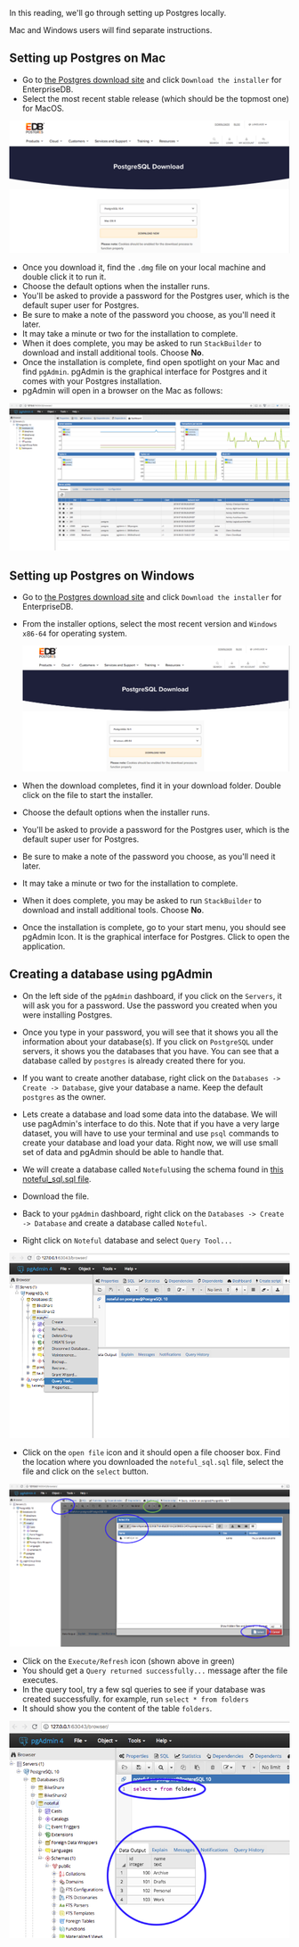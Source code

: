In this reading, we'll go through setting up Postgres locally.

Mac and Windows users will find separate instructions.

## Setting up Postgres on Mac

* Go to [the Postgres download site](https://www.postgresql.org/download/macosx/) and click `Download the installer` for EnterpriseDB.
* Select the most recent stable release (which should be the topmost one) for MacOS.

![postgres-mac-1.png](postgres-Mac-1.png)

* Once you download it, find the `.dmg` file on your local machine and double click it to run it. 
* Choose the default options when the installer runs.
* You'll be asked to provide a password for the Postgres user, which is the default super user for Postgres. 
* Be sure to make a note of the password you choose, as you'll need it later. 
* It may take a minute or two for the installation to complete.
* When it does complete, you may be asked to run `StackBuilder` to download and install additional tools. Choose **No**.
* Once the installation is complete, find open spotlight on your Mac and find `pgAdmin`. pgAdmin is the graphical interface for Postgres and it comes with your Postgres installation.
* pgAdmin will open in a browser on the Mac as follows: 

 ![pgAdmin-start-mac.png](pgAdmin-start-mac.png)

## Setting up Postgres on Windows

* Go to [the Postgres download site](https://www.postgresql.org/download/windows/) and click `Download the installer` for EnterpriseDB.
* From the installer options, select the most recent version and `Windows x86-64` for operating system.

  ![postgres-windows-1.png](postgres-windows-1.png) 

* When the download completes, find it in your download folder. Double click on the file to start the installer.
* Choose the default options when the installer runs.
* You'll be asked to provide a password for the Postgres user, which is the default super user for Postgres.
* Be sure to make a note of the password you choose, as you'll need it later. 
* It may take a minute or two for the installation to complete.
* When it does complete, you may be asked to run `StackBuilder` to download and install additional tools. Choose **No**.
* Once the installation is complete, go to your start menu, you should see pgAdmin Icon. It is the graphical interface for Postgres. Click to open the application.

## Creating a database using pgAdmin

* On the left side of the `pgAdmin` dashboard, if you click on the `Servers`, it will ask you for a password. Use the password you created when you were installing Postgres.
* Once you type in your password, you will see that it shows you all the information about your database(s). If you click on `PostgreSQL` under servers, it shows you the databases that you have. You can see that a database called by `postgres` is already created there for you.
* If you want to create another database, right click on the `Databases -> Create -> Database`, give your database a name. Keep the default `postgres` as the owner.

* Lets create a database and load some data into the database. We will use pagAdmin's interface to do this. Note that if you have a very large dataset, you will have to use your terminal and use `psql` commands to create your database and load your data. Right now, we will use small set of data and pgAdmin should be able to handle that.

* We will create a database called `Noteful`using the schema found in [this noteful_sql.sql file](noteful_sql.sql).
* Download the file.
* Back to your `pgAdmin` dashboard, right click on the `Databases -> Create -> Database` and create a database called `Noteful`.
* Right click on `Noteful` database and select `Query Tool...`

![queryTool.png](queryTool.png)


* Click on the `open file` icon and it should open a file chooser box. Find the location where you downloaded the `noteful_sql.sql` file, select the file and click on the `select` button. 

![schemaFile.png](schemaFile.png)

* Click on the `Execute/Refresh` icon (shown above in green)
* You should get a `Query returned successfully...` message after the file executes. 
* In the query tool, try a few sql queries to see if your database was created successfully. for example, run
    `select * from folders`
* It should show you the content of the table `folders`.

![queryResult.png](queryResult.png)

